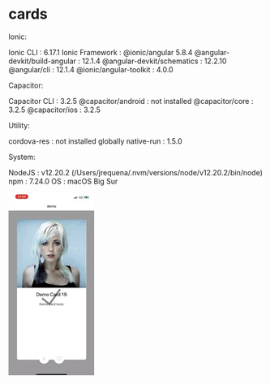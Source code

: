# cards

Ionic:

   Ionic CLI                     : 6.17.1 
   Ionic Framework               : @ionic/angular 5.8.4
   @angular-devkit/build-angular : 12.1.4
   @angular-devkit/schematics    : 12.2.10
   @angular/cli                  : 12.1.4
   @ionic/angular-toolkit        : 4.0.0

Capacitor:

   Capacitor CLI      : 3.2.5
   @capacitor/android : not installed
   @capacitor/core    : 3.2.5
   @capacitor/ios     : 3.2.5

Utility:

   cordova-res : not installed globally
   native-run  : 1.5.0

System:

   NodeJS : v12.20.2 (/Users/jrequena/.nvm/versions/node/v12.20.2/bin/node)
   npm    : 7.24.0
   OS     : macOS Big Sur
   
  
  ![Alt text](./GIF-2021-10-20-14-07-27.gif?raw=true "Bug")
 
